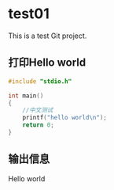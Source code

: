 # test01
This is a test Git project.

## 打印Hello world



```c
#include "stdio.h"

int main()
{
    //中文测试
    printf("hello world\n");
    return 0;
}
```



## 输出信息

Hello world



